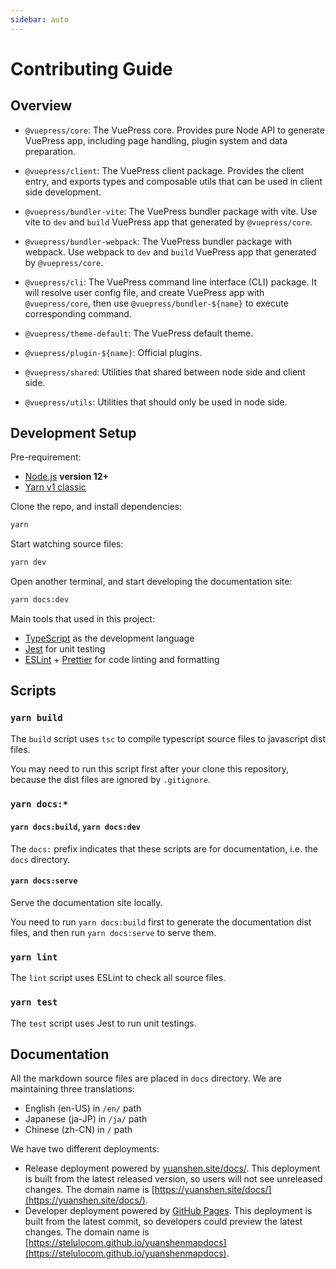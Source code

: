 ```yaml
---
sidebar: auto
---
```


# Contributing Guide

## Overview

- `@vuepress/core`: The VuePress core. Provides pure Node API to generate VuePress app, including page handling, plugin system and data preparation.

- `@vuepress/client`: The VuePress client package. Provides the client entry, and exports types and composable utils that can be used in client side development.

- `@vuepress/bundler-vite`: The VuePress bundler package with vite. Use vite to `dev` and `build` VuePress app that generated by `@vuepress/core`.

- `@vuepress/bundler-webpack`: The VuePress bundler package with webpack. Use webpack to `dev` and `build` VuePress app that generated by `@vuepress/core`.

- `@vuepress/cli`: The VuePress command line interface (CLI) package. It will resolve user config file, and create VuePress app with `@vuepress/core`, then use `@vuepress/bundler-${name}` to execute corresponding command.

- `@vuepress/theme-default`: The VuePress default theme.

- `@vuepress/plugin-${name}`: Official plugins.

- `@vuepress/shared`: Utilities that shared between node side and client side.

- `@vuepress/utils`: Utilities that should only be used in node side.

## Development Setup

Pre-requirement:

- [Node.js](http://nodejs.org) **version 12+**
- [Yarn v1 classic](https://classic.yarnpkg.com/en/docs/install)

Clone the repo, and install dependencies:

```bash
yarn
```

Start watching source files:

```bash
yarn dev
```

Open another terminal, and start developing the documentation site:

```bash
yarn docs:dev
```

Main tools that used in this project:

- [TypeScript](https://www.typescriptlang.org/) as the development language
- [Jest](https://jestjs.io/) for unit testing
- [ESLint](https://eslint.org/) + [Prettier](https://prettier.io/) for code linting and formatting

## Scripts

### `yarn build`

The `build` script uses `tsc` to compile typescript source files to javascript dist files.

You may need to run this script first after your clone this repository, because the dist files are ignored by `.gitignore`.

### `yarn docs:*`

#### `yarn docs:build`, `yarn docs:dev`

The `docs:` prefix indicates that these scripts are for documentation, i.e. the `docs` directory.

#### `yarn docs:serve`

Serve the documentation site locally.

You need to run `yarn docs:build` first to generate the documentation dist files, and then run `yarn docs:serve` to serve them.

### `yarn lint`

The `lint` script uses ESLint to check all source files.

### `yarn test`

The `test` script uses Jest to run unit testings.

## Documentation

All the markdown source files are placed in `docs` directory. We are maintaining three translations:

- English (en-US) in `/en/` path
- Japanese (ja-JP) in `/ja/` path
- Chinese (zh-CN) in `/` path

We have two different deployments:

- Release deployment powered by [yuanshen.site/docs/](https://yuanshen.site/docs/). This deployment is built from the latest released version, so users will not see unreleased changes. The domain name is [https://yuanshen.site/docs/](https://yuanshen.site/docs/).
- Developer deployment powered by [GitHub Pages](https://pages.github.com). This deployment is built from the latest commit, so developers could preview the latest changes. The domain name is [https://stelulocom.github.io/yuanshenmapdocs](https://stelulocom.github.io/yuanshenmapdocs).
